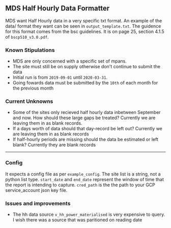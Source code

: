 ## MDS Half Hourly Data Formatter

MDS want Half Hourly data in a very specific txt format. An example of the data/ format they want can be seen in `output_template.txt`. The guidence for this format comes from the bsc guidelines. It is on page 25, section 4.1.5 of `bscp510_v3.0.pdf`.

### Known Stipulations
- MDS are only concerned with a specific set of mpans.
- The site must still be on supply otherwise don't continue to submit the data
- Initial run is from `2019-09-01` until `2020-03-31`.
- Going fowards data must be submitted by the `10th` of each month for the previous month

### Current Unknowns
- Some of the sites only recieved half hourly data inbetween September and now. How should these large gaps be treated? Currently we are leaving them in as blank records.
- If a days worth of data should that day-record be left out? Currently we are leaving them in as blank records
- If half-hourly periods are missing should the data be estimated or left blank? Currently they are blank records
---

### Config
It expects a config file as per `example_config`. The site list is a string, not a python list type. `start_date` and `end_date` represent the window of time that the report is intending to capture. `cred_path` is the the path to your GCP service_account json key file.

### Issues and improvements
- The hh data source `v_hh_power_materialised` is very expensive to query. I wish there was a source that was paritioned on reading date
